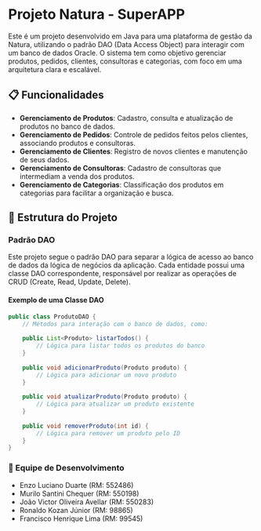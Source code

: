 # Projeto Natura - SuperAPP
Este é um projeto desenvolvido em Java para uma plataforma de gestão da Natura, utilizando o padrão DAO (Data Access Object) para interagir com um banco de dados Oracle. O sistema tem como objetivo gerenciar produtos, pedidos, clientes, consultoras e categorias, com foco em uma arquitetura clara e escalável.

## 📋 Funcionalidades

- **Gerenciamento de Produtos**: Cadastro, consulta e atualização de produtos no banco de dados.
- **Gerenciamento de Pedidos**: Controle de pedidos feitos pelos clientes, associando produtos e consultoras.
- **Gerenciamento de Clientes**: Registro de novos clientes e manutenção de seus dados.
- **Gerenciamento de Consultoras**: Cadastro de consultoras que intermediam a venda dos produtos.
- **Gerenciamento de Categorias**: Classificação dos produtos em categorias para facilitar a organização e busca.

## 🔨 Estrutura do Projeto

### Padrão DAO

Este projeto segue o padrão DAO para separar a lógica de acesso ao banco de dados da lógica de negócios da aplicação. Cada entidade possui uma classe DAO correspondente, responsável por realizar as operações de CRUD (Create, Read, Update, Delete).

#### Exemplo de uma Classe DAO

```java
public class ProdutoDAO {
    // Métodos para interação com o banco de dados, como:
    
    public List<Produto> listarTodos() {
        // Lógica para listar todos os produtos do banco
    }
    
    public void adicionarProduto(Produto produto) {
        // Lógica para adicionar um novo produto
    }
    
    public void atualizarProduto(Produto produto) {
        // Lógica para atualizar um produto existente
    }
    
    public void removerProduto(int id) {
        // Lógica para remover um produto pelo ID
    }
} 
```
### 👥 Equipe de Desenvolvimento
* Enzo Luciano Duarte (RM: 552486)
* Murilo Santini Chequer (RM: 550198)
* João Victor Oliveira Avellar (RM: 550283)
* Ronaldo Kozan Júnior (RM: 98865)
* Francisco Henrique Lima (RM: 99545)


